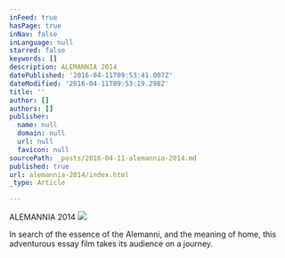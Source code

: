 ```yaml
---
inFeed: true
hasPage: true
inNav: false
inLanguage: null
starred: false
keywords: []
description: ALEMANNIA 2014
datePublished: '2016-04-11T09:53:41.007Z'
dateModified: '2016-04-11T09:53:19.298Z'
title: ''
author: []
authors: []
publisher:
  name: null
  domain: null
  url: null
  favicon: null
sourcePath: _posts/2016-04-11-alemannia-2014.md
published: true
url: alemannia-2014/index.html
_type: Article

---
```

ALEMANNIA 2014
![](https://the-grid-user-content.s3-us-west-2.amazonaws.com/734ee9ff-2661-4439-ad2d-f953ff86aa8c.jpg)

In search of the essence of the Alemanni, and the meaning of home, this adventurous essay film takes its audience on a journey.